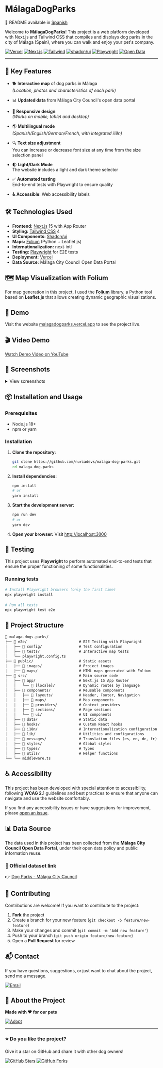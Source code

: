 # MálagaDogParks

📘 README available in [Spanish](./README.es.md)

Welcome to **MálagaDogParks**! This project is a web platform developed with Next.js and Tailwind CSS that compiles and displays dog parks in the city of Málaga (Spain), where you can walk and enjoy your pet's company.

[![Vercel](https://img.shields.io/badge/Deploy-Vercel-black?style=for-the-badge&logo=vercel)](https://malaga-dog-parks.vercel.app/) [![Next.js](https://img.shields.io/badge/Next.js-15-000000?style=for-the-badge&logo=next.js)](https://nextjs.org/) [![Tailwind](https://img.shields.io/badge/Tailwind-4-38bdf8?style=for-the-badge&logo=tailwindcss)](https://tailwindcss.com/) [![shadcn/ui](https://img.shields.io/badge/shadcn/ui-000000?style=for-the-badge&logo=react)](https://ui.shadcn.com/) [![Playwright](https://img.shields.io/badge/Playwright-2EAD33?style=for-the-badge&logo=playwright)](https://playwright.dev/) [![Open Data](https://img.shields.io/badge/Data-Open_Government-2B8CC4?style=for-the-badge)](https://datosabiertos.malaga.eu/)

----------

## 🚀 Key Features

-   🐕 **Interactive map** of dog parks in Málaga  
    _(Location, photos and characteristics of each park)_
    
-   📊 **Updated data** from Málaga City Council's open data portal
    
-   📲 **Responsive design**  
    _(Works on mobile, tablet and desktop)_
    
-   🌎 **Multilingual mode**  
    _(Spanish/English/German/French, with integrated i18n)_
    
-   🔍 **Text size adjustment**  
    You can increase or decrease font size at any time from the size selection panel
    
-   🌓 **Light/Dark Mode**  
    The website includes a light and dark theme selector
    
-   ✅ **Automated testing**  
    End-to-end tests with Playwright to ensure quality
    
-   **♿ Accessible**: Web accessibility labels
    

## 🛠️ Technologies Used

-   **Frontend:** [Next.js](https://nextjs.org/) 15 with App Router
-   **Styling:** [Tailwind CSS](https://tailwindcss.com/) 4
-   **UI Components:** [Shadcn/ui](https://ui.shadcn.com/)
-   **Maps:** [Folium](https://python-visualization.github.io/folium/) (Python + Leaflet.js)
-   **Internationalization:** next-intl
-   **Testing:** [Playwright](https://playwright.dev/) for E2E tests
-   **Deployment:** [Vercel](https://vercel.com/)
-   **Data Source:** Málaga City Council Open Data Portal

## 🗺️ Map Visualization with Folium

For map generation in this project, I used the **[Folium](https://python-visualization.github.io/folium/)** library, a Python tool based on **Leaflet.js** that allows creating dynamic geographic visualizations.

## 🚀 Demo

Visit the website [malagadogparks.vercel.app](https://malaga-dog-parks.vercel.app/) to see the project live.

## 🎬 Video Demo

<a href="https://youtu.be/sru8bcC0Mgs" 
   target="_blank" 
   rel="noopener noreferrer" 
   aria-label="Ver demostración de la aplicación Málaga Dog Parks en YouTube (se abre en nueva pestaña)">
   Watch Demo Video on YouTube
</a>

## 📱 Screenshots

<details> <summary>View screenshots</summary>

### 💻 Desktop

<img src="./public/images/desktop-view.png" alt="Desktop View" width="500" />

### 📱 Tablet

<img src="./public/images/tablet-view.png" alt="Tablet View" width="350" />

### 📱 Mobile

<img src="./public/images/mobile-view.png" alt="Mobile View" width="250" /> </details>

## 📦 Installation and Usage

### Prerequisites

-   Node.js 18+
-   npm or yarn

### Installation

1.  **Clone the repository:**
    
    ```bash
    git clone https://github.com/nuriadevs/malaga-dog-parks.git
    cd malaga-dog-parks
    
    ```
    
2.  **Install dependencies:**
    
    ```bash
    npm install
    # or
    yarn install
    
    ```
    
3.  **Start the development server:**
    
    ```bash
    npm run dev
    # or
    yarn dev
    
    ```
    
4.  **Open your browser:** Visit [http://localhost:3000](http://localhost:3000/)
    

## 🧪 Testing

This project uses **Playwright** to perform automated end-to-end tests that ensure the proper functioning of some functionalities.

### Running tests

```bash
# Install Playwright browsers (only the first time)
npx playwright install

# Run all tests
npx playwright test e2e

```

## 📁 Project Structure

```plaintext
📁 malaga-dogs-parks/
├── 📁 e2e/                        # E2E Testing with Playwright
│   ├── 📁 config/                 # Test configuration
│   ├── 📁 tests/                  # Interactive map tests
│   └── playwright.config.ts
├── 📁 public/                     # Static assets
│   ├── 📁 images/                 # Project images
│   ├── 📁 maps/                   # HTML maps generated with Folium
├── 📁 src/                        # Main source code
│   ├── 📁 app/                    # Next.js 15 App Router
│   │   └── 📁 [locale]/           # Dynamic routes by language
│   ├── 📁 components/             # Reusable components
│   │   ├── 📁 layouts/            # Header, Footer, Navigation
│   │   ├── 📁 maps/               # Map components
│   │   ├── 📁 providers/          # Context providers
│   │   ├── 📁 sections/           # Page sections
│   │   └── 📁 ui/                 # UI components
│   ├── 📁 data/                   # Static data
│   ├── 📁 hooks/                  # Custom React hooks
│   ├── 📁 i18n/                   # Internationalization configuration
│   ├── 📁 lib/                    # Utilities and configurations
│   ├── 📁 messages/               # Translation files (es, en, de, fr)
│   ├── 📁 styles/                 # Global styles
│   ├── 📁 types/                  # Types
│   ├── 📁 utils/                  # Helper functions
└── └── middleware.ts

```

## ♿ Accessibility

This project has been developed with special attention to accessibility, following **WCAG 2.1** guidelines and best practices to ensure that anyone can navigate and use the website comfortably.

If you find any accessibility issues or have suggestions for improvement, please [open an issue](https://github.com/nuriadevs/malaga-dog-parks/issues).

## 📊 Data Source

The data used in this project has been collected from the **Málaga City Council Open Data Portal**, under their open data policy and public information reuse.

### 🔗 Official dataset link

👉 [Dog Parks - Málaga City Council](https://datosabiertos.malaga.eu/dataset/parques-caninos)

## 🤝 Contributing

Contributions are welcome! If you want to contribute to the project:

1.  **Fork** the project
2.  Create a branch for your new feature (`git checkout -b feature/new-feature`)
3.  Make your changes and commit (`git commit -m 'Add new feature'`)
4.  Push to your branch (`git push origin feature/new-feature`)
5.  Open a **Pull Request** for review

## 📬 Contact

If you have questions, suggestions, or just want to chat about the project, send me a message.

[![Email](https://img.shields.io/badge/Email-D14836?logo=gmail&logoColor=white)](mailto:nuriadevs@gmail.com)

## 💝 About the Project

**Made with ❤️ for our pets**

[![Adopt](https://img.shields.io/badge/%F0%9F%90%B6-Adopt_don't_shop-FF5722?style=flat-square)](https://www.protectoramalaga.com/)

----------

### ⭐ Do you like the project?

Give it a star on GitHub and share it with other dog owners!

[![GitHub Stars](https://img.shields.io/github/stars/nuriadevs/malaga-dog-parks?style=social)](https://github.com/nuriadevs/malaga-dog-parks) [![GitHub Forks](https://img.shields.io/github/forks/nuriadevs/malaga-dog-parks?style=social)](https://github.com/nuriadevs/malaga-dog-parks)